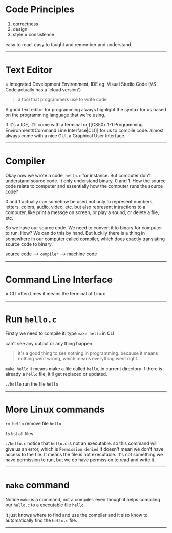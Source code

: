 # Code Principles

1. correctness
2. design
3. style = consistence

easy to read. easy to taught and remember and understand.
___
# Text Editor
= Integrated Development Environment, IDE
eg. Visual Studio Code
(VS Code actually has a 'cloud version')

> a tool that programmers use to write code

A good text editor for programming always highlight the syntax for us based on the programming language that we're using.

If it's a IDE, it'll come with a terminal or [[CS50x 1-1 Programming Environment#Command Line Interface|CLI]] for us to compile code.
almost always come with a nice GUI, a Graphical User Interface.
___
# Compiler

Okay now we wrote a code, `hello.c` for instance. But computer don't understand source code. It only understand binary, 0 and 1. How the source code relate to computer and essentially how the computer runs the source code?

0 and 1 actually can somehow be used not only to represent numbers, letters, colors, audio, video, etc.
but also represent intructions to a computer, like print a messge on screen, or play a sound, or delete a file, etc.

So we have our source code. We need to convert it to binary for computer to run. How?
We can do this by hand. But luckily there is a thing in somewhere in our computer called compiler, which does exactly translating source code to binary.

source code --> `compiler` --> machine code
___
# Command Line Interface
= CLI
often times it means the terminal of Linux
___
# Run `hello.c`

Firstly we need to compile it:
	type `make hello` in CLI

can't see any output or any thing happen.
> it's a good thing to see nothing in programming.
> because it means nothing went wrong, which means everything went right.

`make hello`
it means make a file called `hello`, in current directory
if there is already a `hello` file, it'll get replaced or updated.

`./hello`
run the file `hello`
___
# More Linux commands

`rm hello`
remove file `hello`

`ls`
list all files

`./hello.c`
notice that `hello.c` is not an executable. so this command will give us an error, which is `Permission denied`
It doesn't mean we don't have access to the file. It means the file is not executable. It's not something we have permission to run, but we do have permission to read and write it.
___
# `make` command

Notice `make` is a command, not a compiler.
even though it helps compiling our `hello.c` to a executable file `hello`.

It just knows where to find and use the compiler and it also know to automatically find the `hello.c` file.
___
